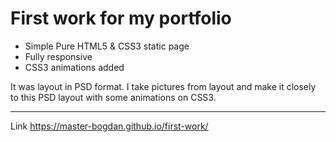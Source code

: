 First work for my portfolio
==============================
- Simple Pure HTML5 & CSS3 static page
- Fully responsive
- CSS3 animations added

It was layout in PSD format. I take pictures from layout and make it closely to this PSD layout with some animations on CSS3.

---
Link https://master-bogdan.github.io/first-work/


